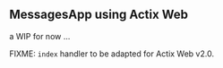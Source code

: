 ## MessagesApp using Actix Web

a WIP for now ...

FIXME: `index` handler to be adapted for Actix Web v2.0.
